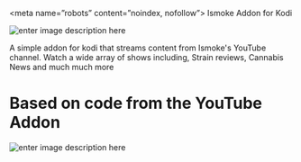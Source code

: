 <meta name=”robots” content=”noindex, nofollow”>
Ismoke Addon for Kodi

![enter image description here](http://www.ismokemag.co.uk/wp-content/uploads/2017/02/logo-retina.png)


A simple addon for kodi that streams content from Ismoke's YouTube channel. Watch a wide array of shows including, Strain reviews, Cannabis News and much much more 

Based on code from the YouTube Addon
==========================
![enter image description here](http://www.ismokemag.co.uk/wp-content/uploads/2017/09/screen-grab-13.jpg)

